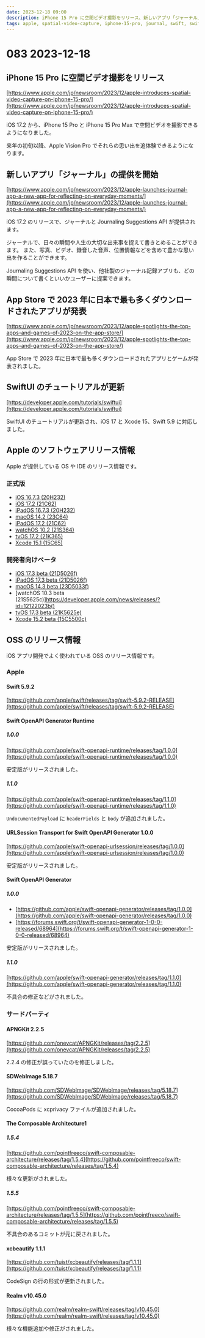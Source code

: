 ```yaml
---
date: 2023-12-18 09:00
description: iPhone 15 Pro に空間ビデオ撮影をリリース、新しいアプリ「ジャーナル」の提供を開始、SwiftUI のチュートリアルが更新、iOS 17.2 リリース、Xcode 15.1 リリース、Swift 5.9.2 リリース、Swift OpenAPI Generator 1.0.0 リリース、ほか
tags: apple, spatial-video-capture, iphone-15-pro, journal, swift, swiftui, ios, ipados, macos, watchos, tvos, xcode, swift-openapi-runtime, swift-openapi-urlsession, swift-openapi-generator, apngkit, sd-web-image, tca, xcbeautify, realm
---
```

# 083 2023-12-18

## iPhone 15 Pro に空間ビデオ撮影をリリース

[https://www.apple.com/jp/newsroom/2023/12/apple-introduces-spatial-video-capture-on-iphone-15-pro/](https://www.apple.com/jp/newsroom/2023/12/apple-introduces-spatial-video-capture-on-iphone-15-pro/)

iOS 17.2 から、iPhone 15 Pro と iPhone 15 Pro Max で空間ビデオを撮影できるようになりました。

来年の初旬以降、Apple Vision Pro でそれらの思い出を追体験できるようになります。

## 新しいアプリ「ジャーナル」の提供を開始

[https://www.apple.com/jp/newsroom/2023/12/apple-launches-journal-app-a-new-app-for-reflecting-on-everyday-moments/](https://www.apple.com/jp/newsroom/2023/12/apple-launches-journal-app-a-new-app-for-reflecting-on-everyday-moments/)

iOS 17.2 のリリースで、ジャーナルと Journaling Suggestions API が提供されます。

ジャーナルで、日々の瞬間や人生の大切な出来事を捉えて書きとめることができます。
また、写真、ビデオ、録音した音声、位置情報などを含めて豊かな思い出を作ることができます。

Journaling Suggestions API を使い、他社製のジャーナル記録アプリも、どの瞬間について書くといいかユーザーに提案できます。

## App Store で 2023 年に日本で最も多くダウンロードされたアプリが発表

[https://www.apple.com/jp/newsroom/2023/12/apple-spotlights-the-top-apps-and-games-of-2023-on-the-app-store/](https://www.apple.com/jp/newsroom/2023/12/apple-spotlights-the-top-apps-and-games-of-2023-on-the-app-store/)

App Store で 2023 年に日本で最も多くダウンロードされたアプリとゲームが発表されました。

## SwiftUI のチュートリアルが更新

[https://developer.apple.com/tutorials/swiftui](https://developer.apple.com/tutorials/swiftui)

SwiftUI のチュートリアルが更新され、iOS 17 と Xcode 15、Swift 5.9 に対応しました。

## Apple のソフトウェアリリース情報

Apple が提供している OS や IDE のリリース情報です。

### 正式版

- [iOS 16.7.3 (20H232)](https://developer.apple.com/news/releases/?id=12112023b)
- [iOS 17.2 (21C62)](https://developer.apple.com/news/releases/?id=12112023g)
- [iPadOS 16.7.3 (20H232)](https://developer.apple.com/news/releases/?id=12112023a)
- [macOS 14.2 (23C64)](https://developer.apple.com/news/releases/?id=12112023e)
- [iPadOS 17.2 (21C62)](https://developer.apple.com/news/releases/?id=12112023f)
- [watchOS 10.2 (21S364)](https://developer.apple.com/news/releases/?id=12112023d)
- [tvOS 17.2 (21K365)](https://developer.apple.com/news/releases/?id=12112023c)
- [Xcode 15.1 (15C65)](https://developer.apple.com/news/releases/?id=12112023h)

### 開発者向けベータ

- [iOS 17.3 beta (21D5026f)](https://developer.apple.com/news/releases/?id=12122023e)
- [iPadOS 17.3 beta (21D5026f)](https://developer.apple.com/news/releases/?id=12122023d)
- [macOS 14.3 beta (23D5033f)](https://developer.apple.com/news/releases/?id=12122023c)
- [watchOS 10.3 beta (21S5625c)]https://developer.apple.com/news/releases/?id=12122023b()
- [tvOS 17.3 beta (21K5625e)](https://developer.apple.com/news/releases/?id=12122023a)
- [Xcode 15.2 beta (15C5500c)](https://developer.apple.com/news/releases/?id=12122023f)

## OSS のリリース情報

iOS アプリ開発でよく使われている OSS のリリース情報です。

### Apple

#### Swift 5.9.2

[https://github.com/apple/swift/releases/tag/swift-5.9.2-RELEASE](https://github.com/apple/swift/releases/tag/swift-5.9.2-RELEASE)

#### Swift OpenAPI Generator Runtime

##### 1.0.0

[https://github.com/apple/swift-openapi-runtime/releases/tag/1.0.0](https://github.com/apple/swift-openapi-runtime/releases/tag/1.0.0)

安定版がリリースされました。

##### 1.1.0

[https://github.com/apple/swift-openapi-runtime/releases/tag/1.1.0](https://github.com/apple/swift-openapi-runtime/releases/tag/1.1.0)

`UndocumentedPayload` に `headerFields` と `body` が追加されました。

#### URLSession Transport for Swift OpenAPI Generator 1.0.0

[https://github.com/apple/swift-openapi-urlsession/releases/tag/1.0.0](https://github.com/apple/swift-openapi-urlsession/releases/tag/1.0.0)

安定版がリリースされました。

#### Swift OpenAPI Generator

##### 1.0.0

- [https://github.com/apple/swift-openapi-generator/releases/tag/1.0.0](https://github.com/apple/swift-openapi-generator/releases/tag/1.0.0)
- [https://forums.swift.org/t/swift-openapi-generator-1-0-0-released/68964](https://forums.swift.org/t/swift-openapi-generator-1-0-0-released/68964)

安定版がリリースされました。

##### 1.1.0

[https://github.com/apple/swift-openapi-generator/releases/tag/1.1.0](https://github.com/apple/swift-openapi-generator/releases/tag/1.1.0)

不具合の修正などがされました。

### サードパーティ

#### APNGKit 2.2.5

[https://github.com/onevcat/APNGKit/releases/tag/2.2.5](https://github.com/onevcat/APNGKit/releases/tag/2.2.5)

2.2.4 の修正が誤っていたのを修正しました。

#### SDWebImage 5.18.7

[https://github.com/SDWebImage/SDWebImage/releases/tag/5.18.7](https://github.com/SDWebImage/SDWebImage/releases/tag/5.18.7)

CocoaPods に xcprivacy ファイルが追加されました。

#### The Composable Architecture1

##### 1.5.4

[https://github.com/pointfreeco/swift-composable-architecture/releases/tag/1.5.4](https://github.com/pointfreeco/swift-composable-architecture/releases/tag/1.5.4)

様々な更新がされました。

##### 1.5.5

[https://github.com/pointfreeco/swift-composable-architecture/releases/tag/1.5.5](https://github.com/pointfreeco/swift-composable-architecture/releases/tag/1.5.5)

不具合のあるコミットが元に戻されました。

#### xcbeautify 1.1.1

[https://github.com/tuist/xcbeautify/releases/tag/1.1.1](https://github.com/tuist/xcbeautify/releases/tag/1.1.1)

CodeSign の行の形式が更新されました。

#### Realm v10.45.0

[https://github.com/realm/realm-swift/releases/tag/v10.45.0](https://github.com/realm/realm-swift/releases/tag/v10.45.0)

様々な機能追加や修正がされました。
